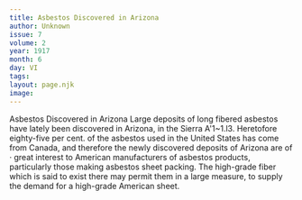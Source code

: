 ```yaml
---
title: Asbestos Discovered in Arizona
author: Unknown
issue: 7
volume: 2
year: 1917
month: 6
day: VI
tags:
layout: page.njk
image:
---
```

Asbestos Discovered in Arizona   Large deposits of long fibered asbestos have lately been discovered in Arizona, in the Sierra A'1~1.l3. Heretofore eighty-five per cent. of the asbestos used in the United States   has come from Canada, and therefore the newly discovered deposits of Arizona are of · great interest to American manufacturers of asbestos products, particularly those making asbestos sheet packing. The high-grade fiber which is said to exist there may permit them in a large measure, to supply the demand for a high-grade American sheet.   


